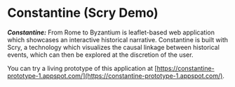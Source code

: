 # Constantine (Scry Demo)

***Constantine:*** From Rome to Byzantium is leaflet-based web application which showcases an interactive historical narrative. Constantine is built with Scry, a technology which visualizes the causal linkage between historical events, which can then be explored at the discretion of the user.

You can try a living prototype of this application at [https://constantine-prototype-1.appspot.com/](https://constantine-prototype-1.appspot.com/).